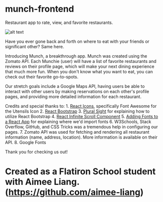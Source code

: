 # munch-frontend
Restaurant app to rate, view, and favorite restaurants. 

![alt text](https://media.giphy.com/media/fo6vEEeAutQWI/giphy.gif)

Have you ever gone back and forth on where to eat with your friends or significant other? Same here. 

Introducing Munch, a breakthrough app. Munch was created using the Zomato API. Each Munchie (user) will have a list of favorite restaurants and reviews on their profile page, which will make your next dining experience that much more fun. When you don't know what you want to eat, you can check out their favorite go-to-spots.

Our stretch goals include a Google Maps API, having users be able to interact with other users by making reservations on each other's profile pages, and providing more detailed information for each restaurant. 

Credits and special thanks to:
    1. [React Icons](https://github.com/react-icons/react-icons), specifically Font Awesome for the Utensils Icon
    2. [React Bootstrap](https://react-bootstrap.github.io/getting-started/introduction/)
    3. [Plural Sight](https://www.pluralsight.com/guides/how-to-import-components-from-react-bootstrap) for explaining how to utilize React Bootstrap
    4. [React Infinite Scroll Component](https://github.com/ankeetmaini/react-infinite-scroll-component)
    5. [Adding Fonts to a React App](https://dev.to/annequinkenstein/adding-fonts-to-create-react-app-3ed7) for explaining where we'd import fonts
    6. W3Schools, Stack Overflow, GitHub, and CSS Tricks was a tremendous help in configuring our pages.
    7. Zomato API was used for fetching and rendering all restaurant information (name, address, location). More information is available on their API. 
    8. Google Fonts

Thank you for checking us out!

# Created as a Flatiron School student with Aimee Liang. (https://github.com/aimee-liang)

